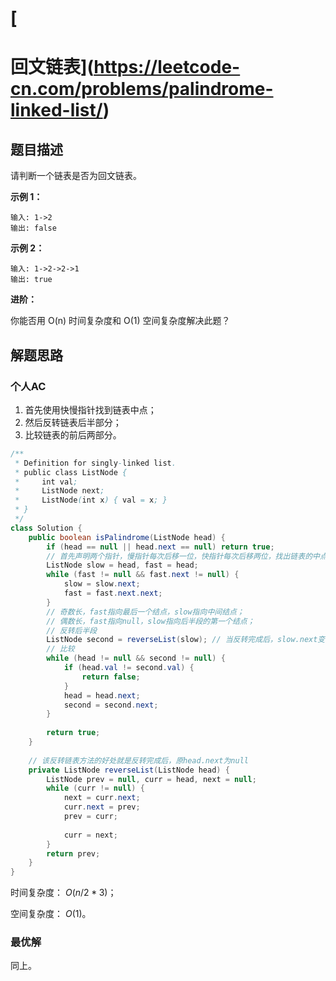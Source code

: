 # [

# 回文链表](https://leetcode-cn.com/problems/palindrome-linked-list/)

## 题目描述

请判断一个链表是否为回文链表。

**示例 1：**

```
输入: 1->2
输出: false
```

**示例 2：**

```
输入: 1->2->2->1
输出: true
```

**进阶：**

你能否用 O(n) 时间复杂度和 O(1) 空间复杂度解决此题？

## 解题思路

### 个人AC

1. 首先使用快慢指针找到链表中点；
2. 然后反转链表后半部分；
3. 比较链表的前后两部分。

```Java
/**
 * Definition for singly-linked list.
 * public class ListNode {
 *     int val;
 *     ListNode next;
 *     ListNode(int x) { val = x; }
 * }
 */
class Solution {
    public boolean isPalindrome(ListNode head) {
        if (head == null || head.next == null) return true;
        // 首先声明两个指针，慢指针每次后移一位，快指针每次后移两位，找出链表的中点
        ListNode slow = head, fast = head;
        while (fast != null && fast.next != null) {
            slow = slow.next;
            fast = fast.next.next;
        }
        // 奇数长，fast指向最后一个结点，slow指向中间结点；
        // 偶数长，fast指向null，slow指向后半段的第一个结点；
        // 反转后半段
        ListNode second = reverseList(slow); // 当反转完成后，slow.next变为null
        // 比较
        while (head != null && second != null) {
            if (head.val != second.val) {
                return false;
            }
            head = head.next;
            second = second.next;
        }
        
        return true;
    }
    
    // 该反转链表方法的好处就是反转完成后，原head.next为null
    private ListNode reverseList(ListNode head) {
        ListNode prev = null, curr = head, next = null;
        while (curr != null) {
            next = curr.next;
            curr.next = prev;
            prev = curr;
            
            curr = next;
        }
        return prev;
    }
}
```

时间复杂度： $O(n / 2 * 3)$；

空间复杂度： $O(1)$。

### 最优解

同上。